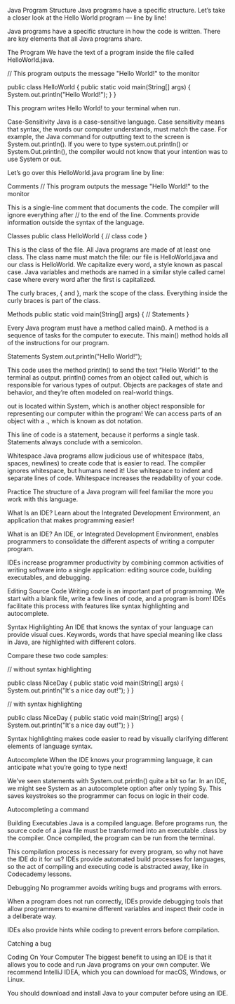 Java Program Structure
Java programs have a specific structure. Let’s take a closer look at the Hello World program — line by line!

Java programs have a specific structure in how the code is written. There are key elements that all Java programs share.

The Program
We have the text of a program inside the file called HelloWorld.java.

// This program outputs the message "Hello World!" to the monitor

public class HelloWorld {
  public static void main(String[] args) {
    System.out.println("Hello World!");
  }
}

This program writes Hello World! to your terminal when run.

Case-Sensitivity
Java is a case-sensitive language. Case sensitivity means that syntax, the words our computer understands, must match the case. For example, the Java command for outputting text to the screen is System.out.println(). If you were to type system.out.println() or System.Out.println(), the compiler would not know that your intention was to use System or out.

Let’s go over this HelloWorld.java program line by line:

Comments
// This program outputs the message "Hello World!" to the monitor

This is a single-line comment that documents the code. The compiler will ignore everything after // to the end of the line. Comments provide information outside the syntax of the language.

Classes
public class HelloWorld { 
  // class code
}

This is the class of the file. All Java programs are made of at least one class. The class name must match the file: our file is HelloWorld.java and our class is HelloWorld. We capitalize every word, a style known as pascal case. Java variables and methods are named in a similar style called camel case where every word after the first is capitalized.

The curly braces, { and }, mark the scope of the class. Everything inside the curly braces is part of the class.

Methods
  public static void main(String[] args) {
   // Statements
  }

Every Java program must have a method called main(). A method is a sequence of tasks for the computer to execute. This main() method holds all of the instructions for our program.

Statements
System.out.println("Hello World!");

This code uses the method println() to send the text “Hello World!” to the terminal as output. println() comes from an object called out, which is responsible for various types of output. Objects are packages of state and behavior, and they’re often modeled on real-world things.

out is located within System, which is another object responsible for representing our computer within the program! We can access parts of an object with a ., which is known as dot notation.

This line of code is a statement, because it performs a single task. Statements always conclude with a semicolon.

Whitespace
Java programs allow judicious use of whitespace (tabs, spaces, newlines) to create code that is easier to read. The compiler ignores whitespace, but humans need it! Use whitespace to indent and separate lines of code. Whitespace increases the readability of your code.

Practice
The structure of a Java program will feel familiar the more you work with this language. 

What Is an IDE?
Learn about the Integrated Development Environment, an application that makes programming easier!

What is an IDE?
An IDE, or Integrated Development Environment, enables programmers to consolidate the different aspects of writing a computer program.

IDEs increase programmer productivity by combining common activities of writing software into a single application: editing source code, building executables, and debugging.

Editing Source Code
Writing code is an important part of programming. We start with a blank file, write a few lines of code, and a program is born! IDEs facilitate this process with features like syntax highlighting and autocomplete.

Syntax Highlighting
An IDE that knows the syntax of your language can provide visual cues. Keywords, words that have special meaning like class in Java, are highlighted with different colors.

Compare these two code samples:

// without syntax highlighting

public class NiceDay {
  public static void main(String[] args) {
    System.out.println("It's a nice day out!");
  }
}

// with syntax highlighting

public class NiceDay {
  public static void main(String[] args) {
    System.out.println("It's a nice day out!");
  }
}

Syntax highlighting makes code easier to read by visually clarifying different elements of language syntax.

Autocomplete
When the IDE knows your programming language, it can anticipate what you’re going to type next!

We’ve seen statements with System.out.println() quite a bit so far. In an IDE, we might see System as an autocomplete option after only typing Sy. This saves keystrokes so the programmer can focus on logic in their code.

Autocompleting a command

Building Executables
Java is a compiled language. Before programs run, the source code of a .java file must be transformed into an executable .class by the compiler. Once compiled, the program can be run from the terminal.

This compilation process is necessary for every program, so why not have the IDE do it for us? IDEs provide automated build processes for languages, so the act of compiling and executing code is abstracted away, like in Codecademy lessons.

Debugging
No programmer avoids writing bugs and programs with errors.

When a program does not run correctly, IDEs provide debugging tools that allow programmers to examine different variables and inspect their code in a deliberate way.

IDEs also provide hints while coding to prevent errors before compilation.

Catching a bug

Coding On Your Computer
The biggest benefit to using an IDE is that it allows you to code and run Java programs on your own computer. We recommend IntelliJ IDEA, which you can download for macOS, Windows, or Linux.

You should download and install Java to your computer before using an IDE.